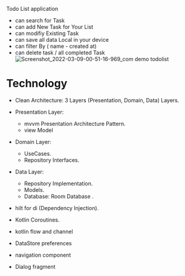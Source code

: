 Todo List  application 
* can search for Task
* can add New Task for Your List 
* can modifiy Existing Task
* can save all data Local in your device 
* can filter By ( name - created at)
* can delete task / all completed Task
![Screenshot_2022-03-09-00-51-16-969_com demo todolist](https://user-images.githubusercontent.com/38116813/157339663-dcb2c21a-20d6-4b8e-88f2-755f39860262.jpg)


# Technology 
* Clean Architecture: 3 Layers (Presentation, Domain, Data) Layers.

* Presentation Layer:
   * mvvm Presentation Architecture Pattern.
   * view Model 
 * Domain Layer:
    * UseCases.
    * Repository Interfaces.
 * Data Layer:
   * Repository Implementation.
   * Models.
   * Database: Room Database .

* hilt for di (Dependency Injection).
* Kotlin Coroutines.
* kotlin flow and channel 
* DataStore preferences
* navigation component  
* Dialog fragment 

